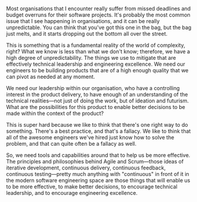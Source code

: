 Most organisations that I encounter really suffer from missed deadlines and budget overruns for their software projects. It's probably the most common issue that I see happening in organisations, and it can be really unpredictable. You can think that you've got this one in the bag, but the bag just melts, and it starts dropping out the bottom all over the street. 

This is something that is a fundamental reality of the world of complexity, right? What we know is less than what we don't know; therefore, we have a high degree of unpredictability. The things we use to mitigate that are effectively technical leadership and engineering excellence. We need our engineers to be building products that are of a high enough quality that we can pivot as needed at any moment. 

We need our leadership within our organisation, who have a controlling interest in the product delivery, to have enough of an understanding of the technical realities—not just of doing the work, but of ideation and futurism. What are the possibilities for this product to enable better decisions to be made within the context of the product? 

This is super hard because we like to think that there's one right way to do something. There's a best practice, and that's a fallacy. We like to think that all of the awesome engineers we've hired just know how to solve the problem, and that can quite often be a fallacy as well. 

So, we need tools and capabilities around that to help us be more effective. The principles and philosophies behind Agile and Scrum—those ideas of iterative development, continuous delivery, continuous feedback, continuous testing—pretty much anything with "continuous" in front of it in the modern software engineering space are those things that will enable us to be more effective, to make better decisions, to encourage technical leadership, and to encourage engineering excellence.